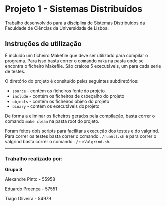# Projeto 1 - Sistemas Distribuídos

Trabalho desenvolvido para a disciplina de Sistemas Distribuídos da Faculdade de Ciências da Universidade de Lisboa.

## Instruções de utilização
É incluido um ficheiro Makefile que deve ser utilizado para compilar o programa. Para isso basta correr o comando `make` na pasta onde se encontra o ficheiro Makefile. São craidos 5 executáveis, um para cada serie de testes.

O diretório do projeto é consituído pelos seguintes subdiretórios:
- `source` - contém os ficheiros fonte do projeto
- `include` - contém os ficheiros de cabeçalho do projeto
- `objects` - contém os ficheiros objeto do projeto
- `binary` - contém os executáveis do projeto

De forma a eliminar os ficheiros gerados pela compilação, basta correr o comando `make clean` na pasta root do projeto.

Foram feitos dois scripts para facilitar a execução dos testes e do valgrind. Para correr os testes basta correr o comando `./runAll.sh` e para correr o valgrind basta correr o comando `./runValgrind.sh`.

---

### Trabalho realizado por:

**Grupo 8**

Alexandre Pinto - 55958

Eduardo Proença - 57551

Tiago Oliveira - 54979

